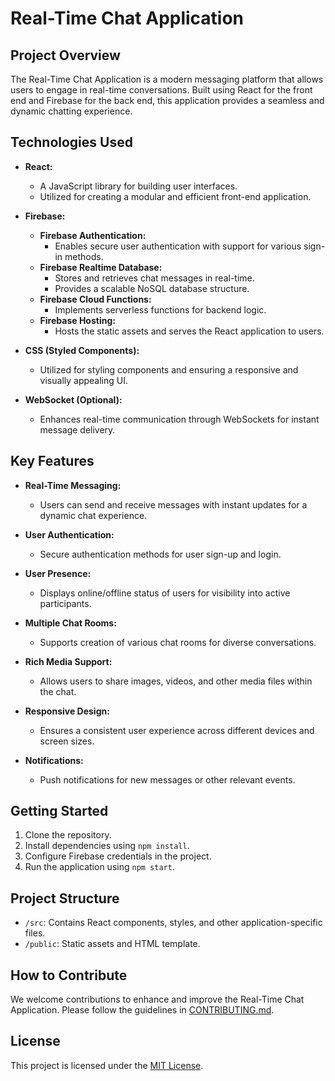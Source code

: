 # Real-Time Chat Application

## Project Overview

The Real-Time Chat Application is a modern messaging platform that allows users to engage in real-time conversations. Built using React for the front end and Firebase for the back end, this application provides a seamless and dynamic chatting experience.

## Technologies Used

- **React:**
  - A JavaScript library for building user interfaces.
  - Utilized for creating a modular and efficient front-end application.

- **Firebase:**
  - **Firebase Authentication:**
    - Enables secure user authentication with support for various sign-in methods.
  - **Firebase Realtime Database:**
    - Stores and retrieves chat messages in real-time.
    - Provides a scalable NoSQL database structure.
  - **Firebase Cloud Functions:**
    - Implements serverless functions for backend logic.
  - **Firebase Hosting:**
    - Hosts the static assets and serves the React application to users.

- **CSS (Styled Components):**
  - Utilized for styling components and ensuring a responsive and visually appealing UI.

- **WebSocket (Optional):**
  - Enhances real-time communication through WebSockets for instant message delivery.

## Key Features

- **Real-Time Messaging:**
  - Users can send and receive messages with instant updates for a dynamic chat experience.

- **User Authentication:**
  - Secure authentication methods for user sign-up and login.

- **User Presence:**
  - Displays online/offline status of users for visibility into active participants.

- **Multiple Chat Rooms:**
  - Supports creation of various chat rooms for diverse conversations.

- **Rich Media Support:**
  - Allows users to share images, videos, and other media files within the chat.

- **Responsive Design:**
  - Ensures a consistent user experience across different devices and screen sizes.

- **Notifications:**
  - Push notifications for new messages or other relevant events.

## Getting Started

1. Clone the repository.
2. Install dependencies using `npm install`.
3. Configure Firebase credentials in the project.
4. Run the application using `npm start`.

## Project Structure

- `/src`: Contains React components, styles, and other application-specific files.
- `/public`: Static assets and HTML template.

## How to Contribute

We welcome contributions to enhance and improve the Real-Time Chat Application. Please follow the guidelines in [CONTRIBUTING.md](CONTRIBUTING.md).

## License

This project is licensed under the [MIT License](LICENSE).
